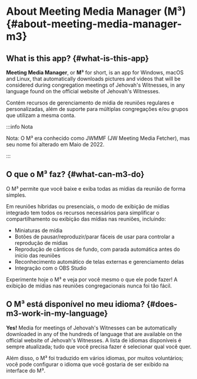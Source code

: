 # About Meeting Media Manager (M³) {#about-meeting-media-manager-m3}

## What is this app? {#what-is-this-app}

**Meeting Media Manager**, or **M³** for short, is an app for Windows, macOS and Linux, that automatically downloads pictures and videos that will be considered during congregation meetings of Jehovah's Witnesses, in any language found on the official website of Jehovah's Witnesses.

Contém recursos de gerenciamento de mídia de reuniões regulares e personalizadas, além de suporte para múltiplas congregações e/ou grupos que utilizam a mesma conta.

:::info Nota

Nota: O M³ era conhecido como JWMMF (JW Meeting Media Fetcher), mas seu nome foi alterado em Maio de 2022.

:::

## O que o M³ faz? {#what-can-m3-do}

O M³ permite que você baixe e exiba todas as mídias da reunião de forma simples.

Em reuniões híbridas ou presenciais, o modo de exibição de mídias integrado tem todos os recursos necessários para simplificar o compartilhamento ou exibição das mídias nas reuniões, incluindo:

- Miniaturas de mídia
- Botões de pausar/reproduzir/parar fáceis de usar para controlar a reprodução de mídias
- Reprodução de cânticos de fundo, com parada automática antes do início das reuniões
- Reconhecimento automático de telas externas e gerenciamento delas
- Integração com o OBS Studio

<!-- As for fully **remote** congregation Zoom meetings, the inbuilt MP4 conversion feature in M³ enables you to share media files of all types easily, using Zoom's native MP4 sharing feature. -->

Experimente hoje o M³ e veja por você mesmo o que ele pode fazer! A exibição de mídias nas reuniões congregacionais nunca foi tão fácil.

## O M³ está disponível no meu idioma? {#does-m3-work-in-my-language}

**Yes!** Media for meetings of Jehovah's Witnesses can be automatically downloaded in any of the hundreds of language that are available on the official website of Jehovah's Witnesses. A lista de idiomas disponíveis é sempre atualizada; tudo que você precisa fazer é selecionar qual você quer.

Além disso, o M³ foi traduzido em vários idiomas, por muitos voluntários; você pode configurar o idioma que você gostaria de ser exibido na interface do M³.
